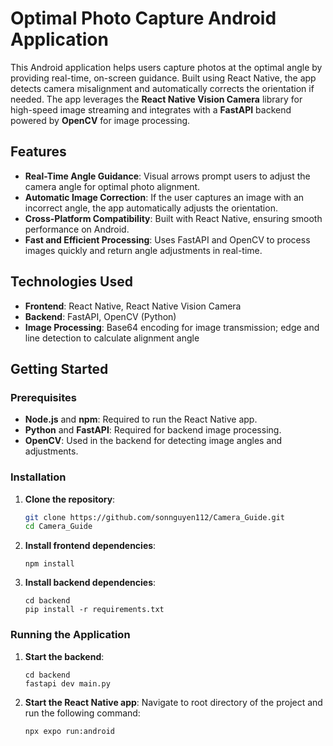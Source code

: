 # Optimal Photo Capture Android Application

This Android application helps users capture photos at the optimal angle by providing real-time, on-screen guidance. Built using React Native, the app detects camera misalignment and automatically corrects the orientation if needed. The app leverages the **React Native Vision Camera** library for high-speed image streaming and integrates with a **FastAPI** backend powered by **OpenCV** for image processing. 

## Features

- **Real-Time Angle Guidance**: Visual arrows prompt users to adjust the camera angle for optimal photo alignment.
- **Automatic Image Correction**: If the user captures an image with an incorrect angle, the app automatically adjusts the orientation.
- **Cross-Platform Compatibility**: Built with React Native, ensuring smooth performance on Android.
- **Fast and Efficient Processing**: Uses FastAPI and OpenCV to process images quickly and return angle adjustments in real-time.

## Technologies Used

- **Frontend**: React Native, React Native Vision Camera
- **Backend**: FastAPI, OpenCV (Python)
- **Image Processing**: Base64 encoding for image transmission; edge and line detection to calculate alignment angle

## Getting Started

### Prerequisites

- **Node.js** and **npm**: Required to run the React Native app.
- **Python** and **FastAPI**: Required for backend image processing.
- **OpenCV**: Used in the backend for detecting image angles and adjustments.

### Installation

1. **Clone the repository**:
   ```bash
   git clone https://github.com/sonnguyen112/Camera_Guide.git
   cd Camera_Guide
   ```

2. **Install frontend dependencies**:
   ```
   npm install
   ```

3. **Install backend dependencies**:
   ```
   cd backend
   pip install -r requirements.txt
   ```

### Running the Application

1. **Start the backend**:
   ```
   cd backend
   fastapi dev main.py 
   ```

2. **Start the React Native app**:
   Navigate to root directory of the project and run the following command:

   ```
   npx expo run:android
   ```